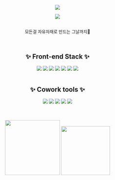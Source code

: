 <div align="center">
  <p>
    <img src="https://capsule-render.vercel.app/api?text=Boram Kim 😎&animation=twinkling&fontSize=60&&color=gradient&type=soft">
  </p>
  <img src="https://c.tenor.com/Qu46-3ANACUAAAAC/judy-hopps-driving.gif">
  <br/>
  <br/>
  <p>모든걸 자유자재로 만드는 그날까지🚀</p>
  <br/>
  <h2>✨ Front-end Stack ✨</h2>
  <img src="https://img.shields.io/badge/HTML-E34F26?style=flat-square&logo=HTML5&logoColor=white"/>
  <img src="https://img.shields.io/badge/CSS3-F68212?style=flat-square&logo=CSS3&logoColor=white"/>
  <img src="https://img.shields.io/badge/tailwindcss-%2338B2AC.svg?style=flat-square&logo=tailwind-css&logoColor=white"/>
  <img src="https://img.shields.io/badge/SCSS-CC6699?style=flat-square&logo=Sass&logoColor=white"/>
  <img src="https://img.shields.io/badge/JavaScript-F7DF1E?style=flat-square&logo=JavaScript&logoColor=white"/>
  <img src="https://img.shields.io/badge/JQuery-0769AD?style=flat-square&logo=jQuery&logoColor=white"/>
  <!--  
 -->
  <img src="https://img.shields.io/badge/Visual Studio-5C2D91?style=flat-square&logo=Visual Studio&logoColor=white"/>
  
  <br/>
  <br/>
  <h2>✨ Cowork tools ✨</h2>
  <img src="https://img.shields.io/badge/GitHub-181717?style=flat-square&logo=GitHub&logoColor=white"/>
  <img src="https://img.shields.io/badge/Notion-000000?style=flat-square&logo=Notion&logoColor=white"/>
  <img src="https://img.shields.io/badge/Figma-F24E1E?style=flat-square&logo=Figma&logoColor=white"/>
  <img src="https://img.shields.io/badge/Slack-4A154B?style=flat-square&logo=Slack&logoColor=white"/>
  <img src="https://img.shields.io/badge/Gather-caa6fe?style=flat-square&logo=Undertale&logoColor=white"/>

  <br/>
  <br/>
  <br/>
  <br/>
  <img height="180" src="https://github-readme-stats.vercel.app/api?username=boram2445&show_icons=true&custom_title=Boram's&nbsp;github&nbsp;👀&hide_border=true">
  <img height="160" src="https://github-readme-stats.vercel.app/api/top-langs/?username=boram2445&layout=compact&custom_title=My&nbsp;Language&nbsp;⌨️&hide_border=true">
</div>
<!--
  배워야 할 스택
  <img src="https://img.shields.io/badge/StyledComponents/Emotion-DB7093?style=flat-square&logo=Styled-components&logoColor=white"/>
  <img src="https://img.shields.io/badge/TypeScript-3178C6?style=flat-square&logo=TypeScript&logoColor=white"/>
  <img src="https://img.shields.io/badge/React-61DAFB?style=flat-square&logo=React&logoColor=white"/>
  <img src="https://img.shields.io/badge/Redux-764ABC?style=flat-square&logo=Redux&logoColor=white"/>
  <img src="https://img.shields.io/badge/ReduxSaga-999999?style=flat-square&logo=Redux-Saga&logoColor=white"/> 
  <img src="https://img.shields.io/badge/Next-000000?style=flat-square&logo=Next.js&logoColor=white"/>
  <img src="https://img.shields.io/badge/npm-CB3837?style=flat-square&logo=npm&logoColor=white"/>
  <img src="https://img.shields.io/badge/Yarn-2C8EBB?style=flat-square&logo=Yarn&logoColor=white"/>
  <img src="https://img.shields.io/badge/Prettier-F7B93E?style=flat-square&logo=Prettier&logoColor=white"/>
  <img src="https://img.shields.io/badge/Babel-F9DC3E?style=flat-square&logo=Babel&logoColor=white"/>
  <img src="https://img.shields.io/badge/Gulp-CF4647?style=flat-square&logo=Gulp&logoColor=white"/>
  <img src="https://img.shields.io/badge/Webpack-8DD6F9?style=flat-square&logo=Webpack&logoColor=white"/>
  <img src="https://img.shields.io/badge/MaterialUI-0081CB?style=flat-square&logo=Material-UI&logoColor=white"/>
  <img src="https://img.shields.io/badge/Postman-FF6C37?style=flat-square&logo=Postman&logoColor=white"/>
  <img src="https://img.shields.io/badge/Zeplin-FFE4AF?style=flat-square&logo=Zotero&logoColor=black"/> -->

